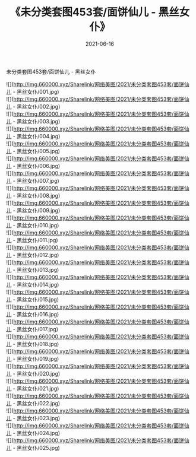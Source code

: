 ﻿---
layout: post
title:  《未分类套图453套/面饼仙儿 - 黑丝女仆》
date:   2021-06-16
img: http://img.660000.xyz/Sharelink/网络美图/2021/未分类套图453套/面饼仙儿 - 黑丝女仆/000.jpg
categories: [美女, 清纯, 唯美]
---

未分类套图453套/面饼仙儿 - 黑丝女仆

 ![](http://img.660000.xyz/Sharelink/网络美图/2021/未分类套图453套/面饼仙儿 - 黑丝女仆/001.jpg) <br>![](http://img.660000.xyz/Sharelink/网络美图/2021/未分类套图453套/面饼仙儿 - 黑丝女仆/002.jpg) <br>![](http://img.660000.xyz/Sharelink/网络美图/2021/未分类套图453套/面饼仙儿 - 黑丝女仆/003.jpg) <br>![](http://img.660000.xyz/Sharelink/网络美图/2021/未分类套图453套/面饼仙儿 - 黑丝女仆/004.jpg) <br>![](http://img.660000.xyz/Sharelink/网络美图/2021/未分类套图453套/面饼仙儿 - 黑丝女仆/005.jpg) <br>![](http://img.660000.xyz/Sharelink/网络美图/2021/未分类套图453套/面饼仙儿 - 黑丝女仆/006.jpg) <br>![](http://img.660000.xyz/Sharelink/网络美图/2021/未分类套图453套/面饼仙儿 - 黑丝女仆/007.jpg) <br>![](http://img.660000.xyz/Sharelink/网络美图/2021/未分类套图453套/面饼仙儿 - 黑丝女仆/008.jpg) <br>![](http://img.660000.xyz/Sharelink/网络美图/2021/未分类套图453套/面饼仙儿 - 黑丝女仆/009.jpg) <br>![](http://img.660000.xyz/Sharelink/网络美图/2021/未分类套图453套/面饼仙儿 - 黑丝女仆/010.jpg) <br>![](http://img.660000.xyz/Sharelink/网络美图/2021/未分类套图453套/面饼仙儿 - 黑丝女仆/011.jpg) <br>![](http://img.660000.xyz/Sharelink/网络美图/2021/未分类套图453套/面饼仙儿 - 黑丝女仆/012.jpg) <br>![](http://img.660000.xyz/Sharelink/网络美图/2021/未分类套图453套/面饼仙儿 - 黑丝女仆/013.jpg) <br>![](http://img.660000.xyz/Sharelink/网络美图/2021/未分类套图453套/面饼仙儿 - 黑丝女仆/014.jpg) <br>![](http://img.660000.xyz/Sharelink/网络美图/2021/未分类套图453套/面饼仙儿 - 黑丝女仆/015.jpg) <br>![](http://img.660000.xyz/Sharelink/网络美图/2021/未分类套图453套/面饼仙儿 - 黑丝女仆/016.jpg) <br>![](http://img.660000.xyz/Sharelink/网络美图/2021/未分类套图453套/面饼仙儿 - 黑丝女仆/017.jpg) <br>![](http://img.660000.xyz/Sharelink/网络美图/2021/未分类套图453套/面饼仙儿 - 黑丝女仆/018.jpg) <br>![](http://img.660000.xyz/Sharelink/网络美图/2021/未分类套图453套/面饼仙儿 - 黑丝女仆/019.jpg) <br>![](http://img.660000.xyz/Sharelink/网络美图/2021/未分类套图453套/面饼仙儿 - 黑丝女仆/020.jpg) <br>![](http://img.660000.xyz/Sharelink/网络美图/2021/未分类套图453套/面饼仙儿 - 黑丝女仆/021.jpg) <br>![](http://img.660000.xyz/Sharelink/网络美图/2021/未分类套图453套/面饼仙儿 - 黑丝女仆/022.jpg) <br>![](http://img.660000.xyz/Sharelink/网络美图/2021/未分类套图453套/面饼仙儿 - 黑丝女仆/023.jpg) <br>![](http://img.660000.xyz/Sharelink/网络美图/2021/未分类套图453套/面饼仙儿 - 黑丝女仆/024.jpg) <br>![](http://img.660000.xyz/Sharelink/网络美图/2021/未分类套图453套/面饼仙儿 - 黑丝女仆/025.jpg) <br>